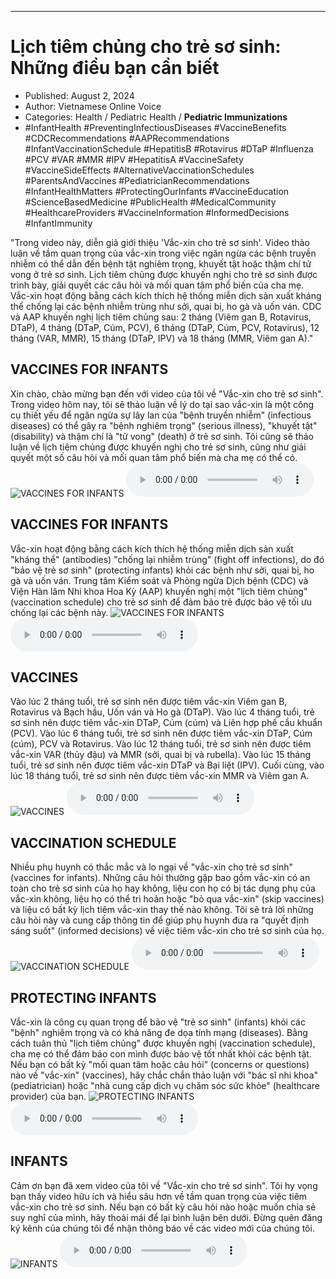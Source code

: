 
---

# Lịch tiêm chủng cho trẻ sơ sinh: Những điều bạn cần biết

- Published: August 2, 2024
- Author: Vietnamese Online Voice
- Categories: Health / Pediatric Health / **Pediatric Immunizations**
- #InfantHealth #PreventingInfectiousDiseases #VaccineBenefits #CDCRecommendations #AAPRecommendations #InfantVaccinationSchedule #HepatitisB #Rotavirus #DTaP #Influenza #PCV #VAR #MMR #IPV #HepatitisA #VaccineSafety #VaccineSideEffects #AlternativeVaccinationSchedules #ParentsAndVaccines #PediatricianRecommendations #InfantHealthMatters #ProtectingOurInfants #VaccineEducation #ScienceBasedMedicine #PublicHealth #MedicalCommunity #HealthcareProviders #VaccineInformation #InformedDecisions #InfantImmunity

"Trong video này, diễn giả giới thiệu 'Vắc-xin cho trẻ sơ sinh'. Video thảo luận về tầm quan trọng của vắc-xin trong việc ngăn ngừa các bệnh truyền nhiễm có thể dẫn đến bệnh tật nghiêm trọng, khuyết tật hoặc thậm chí tử vong ở trẻ sơ sinh. Lịch tiêm chủng được khuyến nghị cho trẻ sơ sinh được trình bày, giải quyết các câu hỏi và mối quan tâm phổ biến của cha mẹ. Vắc-xin hoạt động bằng cách kích thích hệ thống miễn dịch sản xuất kháng thể chống lại các bệnh nhiễm trùng như sởi, quai bị, ho gà và uốn ván. CDC và AAP khuyến nghị lịch tiêm chủng sau: 2 tháng (Viêm gan B, Rotavirus, DTaP), 4 tháng (DTaP, Cúm, PCV), 6 tháng (DTaP, Cúm, PCV, Rotavirus), 12 tháng (VAR, MMR), 15 tháng (DTaP, IPV) và 18 tháng (MMR, Viêm gan A)."


## VACCINES FOR INFANTS

Xin chào, chào mừng bạn đến với video của tôi về "Vắc-xin cho trẻ sơ sinh". Trong video hôm nay, tôi sẽ thảo luận về lý do tại sao vắc-xin là một công cụ thiết yếu để ngăn ngừa sự lây lan của "bệnh truyền nhiễm" (infectious diseases) có thể gây ra "bệnh nghiêm trọng" (serious illness), "khuyết tật" (disability) và thậm chí là "tử vong" (death) ở trẻ sơ sinh. Tôi cũng sẽ thảo luận về lịch tiêm chủng được khuyến nghị cho trẻ sơ sinh, cũng như giải quyết một số câu hỏi và mối quan tâm phổ biến mà cha mẹ có thể có.
![VACCINES FOR INFANTS](https://http-archiver-apis-production-80.schnworks.com/storage/images/transitions/2024-08-02/transition--34327003824-Montserrat-Black-004895.jpg)
<audio controls>
    <source src="https://http-archiver-apis-production-80.schnworks.com/storage/storage/audio/file-16294717015.mp3" type="audio/mpeg">
</audio>



## VACCINES FOR INFANTS

Vắc-xin hoạt động bằng cách kích thích hệ thống miễn dịch sản xuất "kháng thể" (antibodies) "chống lại nhiễm trùng" (fight off infections), do đó "bảo vệ trẻ sơ sinh" (protecting infants) khỏi các bệnh như sởi, quai bị, ho gà và uốn ván. Trung tâm Kiểm soát và Phòng ngừa Dịch bệnh (CDC) và Viện Hàn lâm Nhi khoa Hoa Kỳ (AAP) khuyến nghị một "lịch tiêm chủng" (vaccination schedule) cho trẻ sơ sinh để đảm bảo trẻ được bảo vệ tối ưu chống lại các bệnh này.
![VACCINES FOR INFANTS](https://http-archiver-apis-production-80.schnworks.com/storage/images/transitions/2024-08-02/transition-10157762371-Montserrat-Bold-9C27B0.jpg)
<audio controls>
    <source src="https://http-archiver-apis-production-80.schnworks.com/storage/storage/audio/file-1171045400.mp3" type="audio/mpeg">
</audio>



## VACCINES

Vào lúc 2 tháng tuổi, trẻ sơ sinh nên được tiêm vắc-xin Viêm gan B, Rotavirus và Bạch hầu, Uốn ván và Ho gà (DTaP). Vào lúc 4 tháng tuổi, trẻ sơ sinh nên được tiêm vắc-xin DTaP, Cúm (cúm) và Liên hợp phế cầu khuẩn (PCV). Vào lúc 6 tháng tuổi, trẻ sơ sinh nên được tiêm vắc-xin DTaP, Cúm (cúm), PCV và Rotavirus. Vào lúc 12 tháng tuổi, trẻ sơ sinh nên được tiêm vắc-xin VAR (thủy đậu) và MMR (sởi, quai bị và rubella). Vào lúc 15 tháng tuổi, trẻ sơ sinh nên được tiêm vắc-xin DTaP và Bại liệt (IPV). Cuối cùng, vào lúc 18 tháng tuổi, trẻ sơ sinh nên được tiêm vắc-xin MMR và Viêm gan A.
![VACCINES](https://http-archiver-apis-production-80.schnworks.com/storage/images/transitions/2024-08-02/transition--12480129026-Montserrat-Black-7B1FA2.jpg)
<audio controls>
    <source src="https://http-archiver-apis-production-80.schnworks.com/storage/storage/audio/file-16968814292.mp3" type="audio/mpeg">
</audio>



## VACCINATION SCHEDULE

Nhiều phụ huynh có thắc mắc và lo ngại về "vắc-xin cho trẻ sơ sinh" (vaccines for infants). Những câu hỏi thường gặp bao gồm vắc-xin có an toàn cho trẻ sơ sinh của họ hay không, liệu con họ có bị tác dụng phụ của vắc-xin không, liệu họ có thể trì hoãn hoặc "bỏ qua vắc-xin" (skip vaccines) và liệu có bất kỳ lịch tiêm vắc-xin thay thế nào không. Tôi sẽ trả lời những câu hỏi này và cung cấp thông tin để giúp phụ huynh đưa ra "quyết định sáng suốt" (informed decisions) về việc tiêm vắc-xin cho trẻ sơ sinh của họ.
![VACCINATION SCHEDULE](https://http-archiver-apis-production-80.schnworks.com/storage/images/transitions/2024-08-02/transition-12640267110-Montserrat-Regular-004895.jpg)
<audio controls>
    <source src="https://http-archiver-apis-production-80.schnworks.com/storage/storage/audio/file-17689939752.mp3" type="audio/mpeg">
</audio>



## PROTECTING INFANTS

Vắc-xin là công cụ quan trọng để bảo vệ "trẻ sơ sinh" (infants) khỏi các "bệnh" nghiêm trọng và có khả năng đe dọa tính mạng (diseases). Bằng cách tuân thủ "lịch tiêm chủng" được khuyến nghị (vaccination schedule), cha mẹ có thể đảm bảo con mình được bảo vệ tốt nhất khỏi các bệnh tật. Nếu bạn có bất kỳ "mối quan tâm hoặc câu hỏi" (concerns or questions) nào về "vắc-xin" (vaccines), hãy chắc chắn thảo luận với "bác sĩ nhi khoa" (pediatrician) hoặc "nhà cung cấp dịch vụ chăm sóc sức khỏe" (healthcare provider) của bạn.
![PROTECTING INFANTS](https://http-archiver-apis-production-80.schnworks.com/storage/images/transitions/2024-08-02/transition-8311077015-Montserrat-Bold-512DA8.jpg)
<audio controls>
    <source src="https://http-archiver-apis-production-80.schnworks.com/storage/storage/audio/file-21366918780.mp3" type="audio/mpeg">
</audio>



## INFANTS

Cảm ơn bạn đã xem video của tôi về "Vắc-xin cho trẻ sơ sinh". Tôi hy vọng bạn thấy video hữu ích và hiểu sâu hơn về tầm quan trọng của việc tiêm vắc-xin cho trẻ sơ sinh. Nếu bạn có bất kỳ câu hỏi nào hoặc muốn chia sẻ suy nghĩ của mình, hãy thoải mái để lại bình luận bên dưới. Đừng quên đăng ký kênh của chúng tôi để nhận thông báo về các video mới của chúng tôi.
![INFANTS](https://http-archiver-apis-production-80.schnworks.com/storage/images/transitions/2024-08-02/transition-23668759256-Montserrat-Bold-880E4F.jpg)
<audio controls>
    <source src="https://http-archiver-apis-production-80.schnworks.com/storage/storage/audio/file-20304083373.mp3" type="audio/mpeg">
</audio>

